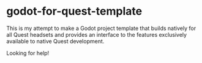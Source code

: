 # godot-for-quest-template
This is my attempt to make a Godot project template that builds natively for all Quest headsets and provides an interface to the features exclusively available to native Quest development.

Looking for help!

